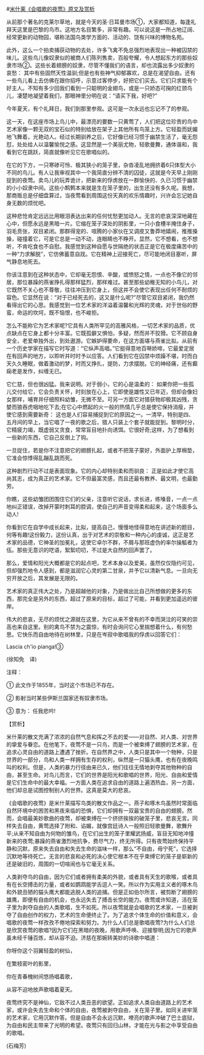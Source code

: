 #[米什莱《会唱歌的夜莺》原文及赏析](https://www.vrrw.net/wx/12096.html)

从前那个著名的克莱尔草地，就是今天的圣·日耳曼市场①，大家都知道，每逢礼拜天这里是巴黎的鸟市。这地方名目繁多，非常有趣。可以说这是一所占地辽阔、经常更新的动物园，堪称法国鸟类学方面的、活动的、饶有兴味的博物名苑。

此外，这么一个拍卖捕获动物的去处，许多飞禽不免总强烈地表现出一种被囚禁的味儿。这些鸟儿像奴隶似的被商人们陈列售卖，百般夸耀，令人想起东方的那些奴隶市场②。这些长着翅膀的奴隶，尽管不懂我们的语言，却也流露出多少奴隶的哀愁： 其中有些固然天性温驯;但是也有些神气抑郁寡欢，总是在渴望自由。还有一些鸟儿看上去仿佛在跟你招呼，示意过客停步，好把它们买去。它们只求能有个好主人。不知有多少回我们看到一只聪明的金翅鸟，或是一只娇态可掬的红颈鸟儿，凄楚地凝望着我们，那眼神里分明在说：“请买下我，好吧?”

今年夏天，有个礼拜日，我们到那里参观。这可是一次永远也忘记不了的参观。

这一天，在这座市场上鸟儿中，最漂亮的要数一只黄莺了，人们把这位珍贵的鸟中艺术家像一颗无双的宝石似的特别给放在架子上其他所有鸟笼上方。它轻盈而妩媚地飞舞着，光艳动人。经过长期驯养之后，它好像已经习惯于幽禁生活了，毫无怨怼，处处给人以温馨愉悦之感。这显然是一个美丽尤物，轻歌曼舞，通体谐和，我看到它在跳跃，简直就像听见它在歌唱似的。

在它的下方，一只寒碜可怜、极其狭小的笼子里，杂沓凌乱地拥挤着6只体型大小不同的鸟儿。有人让我审视其中一个我简直分辨不清的囚徒，这就是今天早上刚刚捉到的夜莺。卖鸟儿的玩弄诡计，把新来的俘虏放在一群愉快的、久已习惯于幽禁的小小奴隶中间。这些小鹪鹩本来就是生在笼子里的，出生还没有多久呢。我想，那商贩总是仔细盘算过，当夜莺看到周围这份天真的欢乐情趣时，兴许会忘记她自身无数的烦忧吧。



这种悲怆肯定远远比用眼泪表达出来的任何忧愁更加动人。无言的悲哀深深地藏在心中，但愿永远是黑暗一片。它缩在笼子深处的阴影里，一只小食槽半掩住身子，羽毛贲张，双目紧闭。那群得宠的、喧腾的小家伙在又调皮又鲁莽地嬉闹，推推搡搡，碰撞着它，可是它总是一动不动，连眼睛也不睁开。显然，它不想看，也不想听，不肯吃食也不自慰。我感觉到这种自愿与世隔绝的状态正是它在极度痛苦中的一种“力求解脱”，它仿佛蓄意自戕。它在精神上迎接死亡，尽可能地闭目塞听，屏气静息地死去。

你该注意到在这种状态中，它却毫无怨恨、辛酸，或愤怒之情，一点也不像它的邻居，那位暴躁的燕雀挣扎得那样猛烈，那样难过。甚至那些幼稚无知的小鸟儿，对它既然不关心也不尊敬，往往冲压到它身上，但这并不会使它表现出任何不耐烦的容色。它显然在说：“对于已经死去的，这又是什么呢?”尽管它双目紧闭，我仍然看得出它的心思。我感觉到一位艺术家的洋溢着温馨和光辉的灵魂，对于世俗的野蛮，命运的坎坷，既不恼恨，也不峻拒。

怎么不能称它为艺术家呢?它具有人类所罕见的高雅风格，一切艺术家的品质，优点缺点在它身上都十分丰富。它既孤僻又惧怕，多疑，然而并不狡猾。它不顾自身安全，老爱单独外出，到处遨游。它嫉妒得要命，在这方面堪与燕雀比拟。从前有一个历史学家在描写它时写道：“它纵声高唱。”它挺得意地百啭娇啼，它最爱定居在有回声的地方，以聆听并时时予以应答。人们看到它在囚禁中烦躁不堪，时而白天久久睡眠，做着激动的梦，时而又挣扎，提防，力求摆脱。它的神经痛，还有癫痫老是发作，纠缠无已。

它仁慈，但也很凶猛。我来说明。对于弱小，它的心是温柔的： 如果你把一些孤儿交付给它，它会负责关怀，时刻放在心上，它即使是雄性又已年迈，但却会像妇女那样，哺育并仔细照料幼雏，无微不至。可另一方面它对猎获物却极其凶残，贪婪而狼吞虎咽地吃下去;在它心中燃起的火一般的热情几乎总是使它保持消瘦，并使它感到需要新奇： 这也是人们容易捕捉到它的原因之一。一清早，特别是四、五月间的早上，当它唱了一夜的歌之后，猎人只装上个套子就能捉到。黎明时分，它精疲力竭，既虚弱又贪食，常常盲目地扑向诱饵。它很好奇;这样，为了想看到一些新的东西，它自己反倒上了钩。

一旦捉住，若是你不注意把它的翅膀扎起，或者不把笼子蒙好，外面护上厚棉垫，它准会惊悸得乱蹦乱跳而死。

这种剧烈行动不过是表面现象。它的内心却特别柔和而驯良： 正是如此才使它高尚其志，成为真正的艺术家。它不但最富灵感，而且还最有教养、最文明，也最勤劳。

你瞧，这些幼雏团团围住它们的父亲，注意听它说话，求长进，练嗓音，一点一点地纠正错误，改掉开蒙时刺耳的腔调，使自己的声音变得柔和起来，这个场面多么动人!

你看到它在自学中成长起来，比拟，提高自己，慢慢地怪得意地在讲述新的题目，何等有趣!这份毅力，这份认真，出于对艺术的崇敬和一种内心的虔诚，这正是艺术家的品德，它神圣的加冕礼，这使它卓尔不群，不屑与那班虚伪的率尔操觚者为伍。那些无意识的呓语，絮絮叨叨，不过是大自然的回声罢了。

那么，爱情和阳光大概都是它的起点吧，艺术本身以及爱美，虽然仅仅隐约可见，但却强烈地令人感到，都是滋润它心灵的第二甘泉，并予它以清新气息。一旦向无穷开放之后，其发展是无限的。

艺术家的真正伟大之处，乃是超越他的对象，乃是做出比自己所想做的更多的东西，那完全是另外的东西，超过了原来的目标，超过了可能，并看到更加遥远的彼岸。

伟大的悲哀，无尽的烦忧之源就在这里，为它从来不曾有的不幸而哭泣的可笑的崇高也来自这里。别的禽鸟不禁为之震惊，有时会询问它心里揣想着什么，有何愁思。它快乐而自由地待在树林里，只是在岑寂中歌唱我的俘虏以回答它们：

Lascia ch'io pianga!③

(徐知免　译)

注释：

① 此文作于1855年，当时这个市场已不存在。

② 影射当时某些伊斯兰国家还有奴隶市场。

③ 意为： 任我悲吟!

【赏析】

米什莱的散文充满了浓浓的自然气息和挥之不去的爱——对自然、对人类、对世界的挚爱与眷恋。在他笔下，夜莺不是一只鸟，而是一个被束缚了翅膀的艺术家，在追求心灵自由的道路上遭遇了挫折。在自然界之中，人类只是其中一个物种，只是世界的一部分，鸟和人类一样拥有生存的权利，纵然是一只猫头鹰，也有在夜晚鸣叫的权利。但是，人类的暴力行径由来已久，他们往往无情地剥夺其他物种的自由，甚至生命。对鸟儿而言，它们的世界是阳光和歌唱的世界，阳光、自由和爱情是它们生命中的最大幸福。一方面人类在追求自由的道路上遍洒热血，另一方面，他们却总是试图控制别人的世界。这真是莫大的悲哀。

《会唱歌的夜莺》是米什莱描写鸟类的散文作品之一。燕子和啄木鸟虽然时常面临自然环境中的困苦和黑夜来临的恐惧，它们却拥有一双最宝贵的自由的翅膀。然而，会唱最美妙歌曲的夜莺，却被束缚在一个挤挤挨挨的破笼子里，悲哀无言。同样失去自由，黄莺选择了附和、谄媚，就像宫廷诗人一般照旧轻歌曼舞，歌舞升平;从来不知自由为何物的雏鸟，在它们出生的笼子里耀武扬威，盲目无知地冲撞新来的夜莺;暴躁的燕雀激烈地抗争，费尽气力，终无所得。只有夜莺始终保持平静和沉默，原来失去自由和失去生命的滋味一样，那么“不自由，毋宁死”，它选择沉默地等待死亡。无言的悲哀和必死的决心使它根本不在乎束缚它的笼子是崭新的还是破旧的，周围的一切喧闹也与它毫无关系。

人类剥夺鸟的自由，因为它们或者拥有柔美的外貌，或者具有天生的歌喉，或者具有在长空搏击的力量，或者如鹦鹉能学舌逗人一笑。所以作为实用主义者的啄木鸟和外貌丑陋的猫头鹰大都能逃脱人类的追捕。但是正如伯尔所言，被剪断了翅膀的雄鹰，即便有自由的机会，也永远失去了搏击长空的能力。夜莺或许知道，活在笼子里为剥夺自由的人类歌唱，生不如死。所以夜莺就是会唱歌的艺术家，一旦被剥夺了自由创作的权力，艺术的生命便终止了。为了追求个体生命的价值和意义，会唱歌的夜莺一样孜孜不倦地探索和努力。为什么人们总是歌唱夜莺?为什么人们总是欣赏夜莺的歌唱?因为它们在黑暗的夜晚，用歌声呼唤、迎接黎明;因为它的歌声虽未经千锤百炼，却从容不迫。济慈在那婉转美妙的诗歌中唱道：

你呀你这个羽翼轻盈的树仙，

在繁枝密叶的影里，

你在青春槐树间悠扬唱着歌，

从容不迫地放声歌唱着夏天。

夜莺终究不是神仙，它敌不过人类丑恶的欲望。正如追求人类自由道路上的艺术家，或许会失去生命和个体的自由，夜莺被剥夺自由，关在笼子里。如同关进牢笼的艺术家，它用沉默作答。但是自由不会永远沉默，嘹亮的歌声冲破了巴士底狱，为自由和民主带来了光明的希望。夜莺只有回归山林，才能在光与影之中享受自由的歌唱。

(石梅芳)

